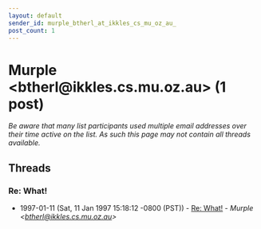 ```yaml
---
layout: default
sender_id: murple_btherl_at_ikkles_cs_mu_oz_au_
post_count: 1
---
```


# Murple <btherl<span>@</span>ikkles.cs.mu.oz.au> (1 post)

_Be aware that many list participants used multiple email addresses over their time active on the list. As such this page may not contain all threads available._

## Threads

### Re: What!
+ 1997-01-11 (Sat, 11 Jan 1997 15:18:12 -0800 (PST)) - [Re: What!](/archive/1997/01/ec9ec5cb61b50240373fec320a35933bb728a57e46bc86a3dd4c9d3c183adec3) - _Murple \<btherl@ikkles.cs.mu.oz.au\>_

